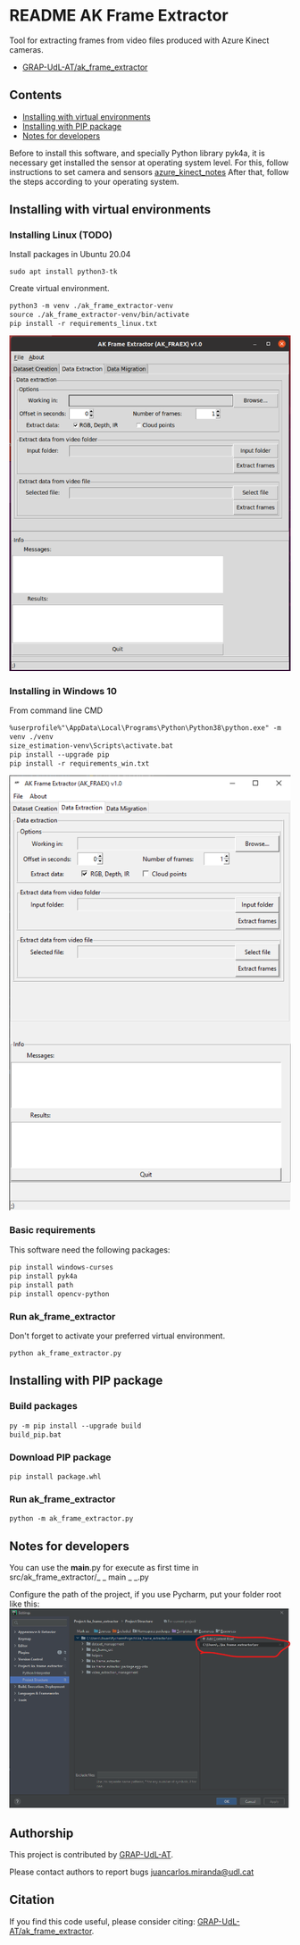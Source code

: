 # README AK Frame Extractor
Tool for extracting frames from video files produced with Azure Kinect cameras. 

* [GRAP-UdL-AT/ak_frame_extractor](https://github.com/GRAP-UdL-AT/ak_frame_extractor)

## Contents
* [Installing with virtual environments](https://github.com/GRAP-UdL-AT/ak_frame_extractor)
* [Installing with PIP package](https://github.com/GRAP-UdL-AT/ak_frame_extractor)
* [Notes for developers](https://github.com/GRAP-UdL-AT/ak_frame_extractor)

Before to install this software, and specially Python library pyk4a, it is necessary get installed the sensor at operating system level. For this, follow
instructions to set camera and sensors [azure_kinect_notes](https://github.com/juancarlosmiranda/azure_kinect_notes) 
After that, follow the steps according to your operating system.

## Installing with virtual environments
### Installing Linux (TODO)
Install packages in Ubuntu 20.04
```
sudo apt install python3-tk
```
Create virtual environment.
```
python3 -m venv ./ak_frame_extractor-venv
source ./ak_frame_extractor-venv/bin/activate
pip install -r requirements_linux.txt
```

![alt text](https://github.com/GRAP-UdL-AT/ak_frame_extractor/blob/main/img/screen_linux.png?raw=true)


### Installing in Windows 10
From command line CMD
```
%userprofile%"\AppData\Local\Programs\Python\Python38\python.exe" -m venv ./venv
size_estimation-venv\Scripts\activate.bat
pip install --upgrade pip
pip install -r requirements_win.txt
```

![alt text](https://github.com/GRAP-UdL-AT/ak_frame_extractor/blob/main/img/screen_win.png?raw=true)

### Basic requirements
This software need the following packages:
```
pip install windows-curses
pip install pyk4a
pip install path
pip install opencv-python
```

### Run ak_frame_extractor
Don't forget to activate your preferred virtual environment.
```
python ak_frame_extractor.py
```

## Installing with PIP package
### Build packages
```
py -m pip install --upgrade build
build_pip.bat
```
### Download PIP package
```
pip install package.whl
```

### Run ak_frame_extractor
```
python -m ak_frame_extractor.py
```

## Notes for developers
You can use the __main__.py for execute as first time in src/ak_frame_extractor/_ _ main _ _.py

Configure the path of the project, if you use Pycharm, put your folder root like this:
![alt text](https://github.com/GRAP-UdL-AT/ak_frame_extractor/blob/main/img/configuration_pycharm.png?raw=true)


## Authorship
This project is contributed by [GRAP-UdL-AT](http://www.grap.udl.cat/en/index.html).

Please contact authors to report bugs juancarlos.miranda@udl.cat

## Citation

If you find this code useful, please consider citing:
[GRAP-UdL-AT/ak_frame_extractor](https://github.com/GRAP-UdL-AT/ak_frame_extractor/).
